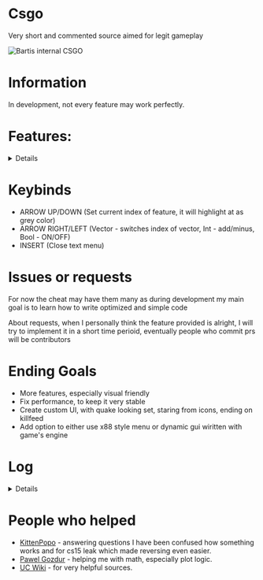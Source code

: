 # Csgo
Very short and commented source aimed for legit gameplay

![Bartis internal CSGO](https://i.imgur.com/XMf6n7v.jpg)

# Information
In development, not every feature may work perfectly.

# Features: 
<details>

 * BunnyHop
 * Chams (Normal, Xyz)
 * ESP (2D, 2D Filled, 3D, 3D Filled)
 * Glow
 * Sound ESP
 * Fov (Changing your local FOV)
 * Third Person (no bypass for sv_cheats included yet)
 * Aimbot (Nearest, Head, Chest)
 * Fov Aimbot
 * Smooth Aimbot
 * Triggerbot (delay in ms)
 * Rcs (With one value representing both yaw and punch)
 * Crosshair (Static, Recoil, Engine)
 * Backtrack (manipulation in ms)
 * Radar 2D (Representing on small overlay where enemies are, including their view)
 * Local Info (Some information about local player)
 * Esp Flags (Some information about enemies, their hp, armor etc...)
 * Esp Info (For now only name and C4 holder)
 * Esp Skeleton (Skeleton drawn by lines, working with backtrack too)
 * Backtrack Chams (Static, Rainbow, Last Tick)
 * DLight (Uses engine to highlight the player)
 * Nigtmode (Chnages materials to be darker including chnage of the sky)
 * Esp Lines (They will only show on selected target by aimbot)
 * Plots (Represent current FPS and Velocity in stored records and then drawn using lines and difference between them)
 * Arm Chams (Color, no arms)
 * Weapon Chams (Color, no weapon)
 </details>

# Keybinds
 - ARROW UP/DOWN (Set current index of feature, it will highlight at as grey color)
 - ARROW RIGHT/LEFT (Vector - switches index of vector, Int - add/minus, Bool - ON/OFF)
 - INSERT (Close text menu)

# Issues or requests
For now the cheat may have them many as during development my main goal is to learn how to write optimized and simple code

About requests, when I personally think the feature provided is alright,
I will try to implement it in a short time perioid, eventually people who commit prs will be contributors

# Ending Goals
- More features, especially visual friendly
- Fix performance, to keep it very stable
- Create custom UI, with quake looking set, staring from icons, ending on killfeed
- Add option to either use x88 style menu or dynamic gui wiritten with game's engine

# Log
<details>

* 1.0.0 - initial commit
* 1.0.1 - small fixes in code + rainbow chams
* 1.0.2 - improved a bit performance, changed render text function to modern wstring, aimbot big drops fixed, aimbot now uses ranged loop for hitboxes
* 1.0.3 - added PlayerResource class which contain kills deaths and ping. Improved some of the features again
* 1.0.4 - fixed typo for backtrack and added in comments ticks option to backtrack, I personally don't need it, hence why it's commented
* 1.0.5 - cleaned up the source in visuals and render. Added new player visuals. Fixed padding in one SDK class, added skeleton ESP. In utils there is a new conventer function which you can very easily use to get distance to enemy in meters (unit to meters)
* 1.0.6 - small update with removing fps drops while menu is opened
* 1.0.7 - big update for performance and cleanup in code, a lot of useless defines have been removed. Changed console::log function to take only one string and log type, string can be easily used with std::format
* 1.0.8 - small update with making menu usage more easier, items are now in map and features can be passed as name for vars::names map
* 1.0.9 - big update for performance, recode, and code style. All functions are camel case. I seperated visuals to be in few files since it's better to read and move in code. Added even more visuals once again. Fixed prediction, thanks: [kaposzta99](https://github.com/Bartis1313/csgo/issues/4)
* 1.1.0 - update came with fixes: triggerbot, backtrack records and SDK. Added Dlight and "nightmode" that just forces other skybox. Few very small addons to menu and code changes.
* 1.1.1 - small update with new planned feature and handling the error in case the directory can't be created.
* 1.1.2 - 2D plot added, for fps and velocity. From now if config fails to find file to save, it throws the error.
* 1.1.3 - Added hand/weapon chams, and rewrote chams code.
* 1.1.4 - Added global shots counter, which can result in getting valid accuracy per round, and hitmarker with sound got added.
</details>

# People who helped
* [KittenPopo](https://github.com/KittenPopo) - answering questions I have been confused how something works and for cs15 leak which made reversing even easier.
* [Pawel Gozdur](https://github.com/carlos-konewka) - helping me with math, especially plot logic.
* [UC Wiki](https://www.unknowncheats.me/wiki/UnKnoWnCheaTs_Game_Hacking_Wiki) - for very helpful sources.
